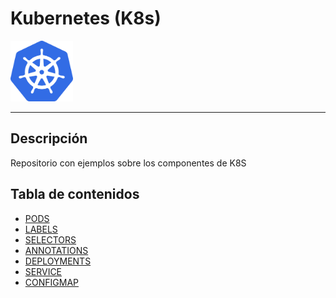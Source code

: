# Kubernetes (K8s)

<img src="https://github.com/kubernetes/kubernetes/raw/master/logo/logo.png" width="100">

----

## Descripción

Repositorio con ejemplos sobre los componentes de K8S

## Tabla de contenidos
- [PODS](PODS)
- [LABELS](LABELS)
- [SELECTORS](SELECTORS)
- [ANNOTATIONS](ANNOTATIONS)
- [DEPLOYMENTS](DEPLOYMENTS)
- [SERVICE](SERVICE)
- [CONFIGMAP](CONFIGMAP)